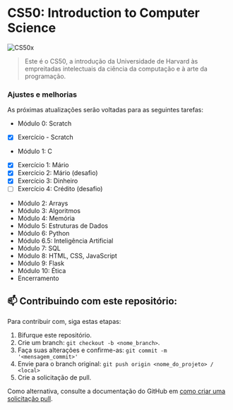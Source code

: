 # CS50: Introduction to Computer Science

<img src="https://pll.harvard.edu/sites/default/files/styles/16_9_medium/public/course/CS50x_pll.png?itok=PJhUTe4g" alt="CS50x">

> Este é o CS50, a introdução da Universidade de Harvard às empreitadas intelectuais da ciência da computação e à arte da programação.

### Ajustes e melhorias

As próximas atualizações serão voltadas para as seguintes tarefas:
- Módulo 0: Scratch
- [x] Exercício - Scratch
- Módulo 1: C
- [x] Exercício 1: Mário
- [x] Exercício 2: Mário (desafio)
- [x] Exercício 3: Dinheiro
- [ ] Exercício 4: Crédito (desafio)
- Módulo 2: Arrays
- Módulo 3: Algoritmos
- Módulo 4: Memória
- Módulo 5: Estruturas de Dados
- Módulo 6: Python
- Módulo 6.5: Inteligência Artificial
- Módulo 7: SQL
- Módulo 8: HTML, CSS, JavaScript
- Módulo 9: Flask
- Módulo 10: Ética
- Encerramento



## 📫 Contribuindo com este repositório:

Para contribuir com, siga estas etapas:

1. Bifurque este repositório.
2. Crie um branch: `git checkout -b <nome_branch>`.
3. Faça suas alterações e confirme-as: `git commit -m '<mensagem_commit>'`
4. Envie para o branch original: `git push origin <nome_do_projeto> / <local>`
5. Crie a solicitação de pull.

Como alternativa, consulte a documentação do GitHub em [como criar uma solicitação pull](https://help.github.com/en/github/collaborating-with-issues-and-pull-requests/creating-a-pull-request).
